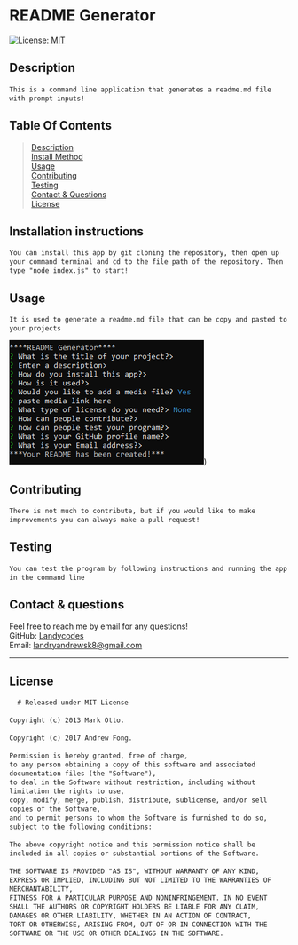 # README Generator

  [![License: MIT](https://img.shields.io/badge/License-MIT-yellow.svg)](https://mit-license.org/)

  ## Description 
    This is a command line application that generates a readme.md file with prompt inputs!
 

  ## Table Of Contents
 >[Description](#description)<br/>
   >[Install Method](#installation-instructions)<br/>
   >[Usage](#usage)<br/>
   >[Contributing](#contributing)<br/>
   >[Testing](#testing)<br/>
   >[Contact & Questions](#contact--questions)<br/>
   >[License](#license)<br/>

  ## Installation instructions
 	You can install this app by git cloning the repository, then open up your command terminal and cd to the file path of the repository. Then type "node index.js" to start!
  ## Usage
 	It is used to generate a readme.md file that can be copy and pasted to your projects

  ![img](https://github.com/Landycodes/README-Creator/blob/main/media-here/Capture.PNG?raw=true))
  
  ## Contributing
 	There is not much to contribute, but if you would like to make improvements you can always make a pull request!
  ## Testing
 	You can test the program by following instructions and running the app in the command line
  ## Contact & questions
 Feel free to reach me by email for any questions!<br>
  GitHub: [Landycodes](https://github.com/Landycodes)<br>
  Email: landryandrewsk8@gmail.com
 ***
  ## License
 	  # Released under MIT License

    Copyright (c) 2013 Mark Otto.
    
    Copyright (c) 2017 Andrew Fong.
    
    Permission is hereby granted, free of charge,
    to any person obtaining a copy of this software and associated documentation files (the "Software"),
    to deal in the Software without restriction, including without limitation the rights to use,
    copy, modify, merge, publish, distribute, sublicense, and/or sell copies of the Software,
    and to permit persons to whom the Software is furnished to do so, subject to the following conditions:
    
    The above copyright notice and this permission notice shall be included in all copies or substantial portions of the Software.
    
    THE SOFTWARE IS PROVIDED "AS IS", WITHOUT WARRANTY OF ANY KIND, EXPRESS OR IMPLIED, INCLUDING BUT NOT LIMITED TO THE WARRANTIES OF MERCHANTABILITY,
    FITNESS FOR A PARTICULAR PURPOSE AND NONINFRINGEMENT. IN NO EVENT SHALL THE AUTHORS OR COPYRIGHT HOLDERS BE LIABLE FOR ANY CLAIM, DAMAGES OR OTHER LIABILITY, WHETHER IN AN ACTION OF CONTRACT,
    TORT OR OTHERWISE, ARISING FROM, OUT OF OR IN CONNECTION WITH THE SOFTWARE OR THE USE OR OTHER DEALINGS IN THE SOFTWARE.

